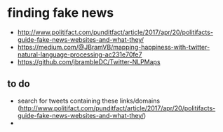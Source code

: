 # finding fake news 

* http://www.politifact.com/punditfact/article/2017/apr/20/politifacts-guide-fake-news-websites-and-what-they/
* https://medium.com/@JBramVB/mapping-happiness-with-twitter-natural-language-processing-ac231e70fe7
* https://github.com/jbrambleDC/Twitter-NLPMaps

## to do

* search for tweets containing these links/domains (http://www.politifact.com/punditfact/article/2017/apr/20/politifacts-guide-fake-news-websites-and-what-they/)
* 
